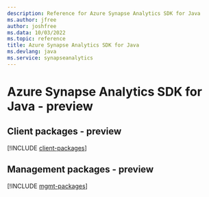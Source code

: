 ```yaml
---
description: Reference for Azure Synapse Analytics SDK for Java
ms.author: jfree
author: joshfree
ms.data: 10/03/2022
ms.topic: reference
title: Azure Synapse Analytics SDK for Java
ms.devlang: java
ms.service: synapseanalytics
---
```

# Azure Synapse Analytics SDK for Java - preview

## Client packages - preview
[!INCLUDE [client-packages](synapse-analytics-client-index.md)]
## Management packages - preview
[!INCLUDE [mgmt-packages](synapse-analytics-mgmt-index.md)]